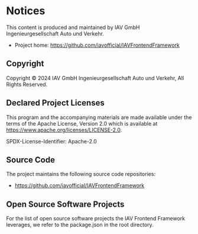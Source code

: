 # Notices

This content is produced and maintained by IAV GmbH Ingenieurgesellschaft Auto und Verkehr.

* Project home: https://github.com/iavofficial/IAVFrontendFramework

## Copyright

Copyright © 2024 IAV GmbH Ingenieurgesellschaft Auto und Verkehr, All Rights Reserved.

## Declared Project Licenses

This program and the accompanying materials are made available under the terms
of the Apache License, Version 2.0 which is available at
https://www.apache.org/licenses/LICENSE-2.0.

SPDX-License-Identifier: Apache-2.0

## Source Code

The project maintains the following source code repositories:

* https://github.com/iavofficial/IAVFrontendFramework

## Open Source Software Projects

For the list of open source software projects the IAV Frontend Framework leverages, we refer to the package.json in the root directory.
